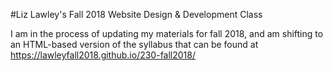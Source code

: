 #Liz Lawley's Fall 2018 Website Design & Development Class

I am in the process of updating my materials for fall 2018, and am shifting to an HTML-based version of the syllabus that can be found at https://lawleyfall2018.github.io/230-fall2018/
